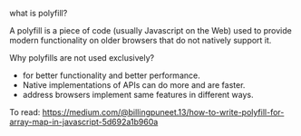 what is polyfill?

A polyfill is a piece of code (usually Javascript on the Web) used to provide modern functionality on older browsers that do not natively support it.

Why polyfills are not used exclusively?

- for better functionality and better performance.
- Native implementations of APIs can do more and are faster.
- address browsers implement same features in different ways.

To read:
https://medium.com/@billingpuneet.13/how-to-write-polyfill-for-array-map-in-javascript-5d692a1b960a
